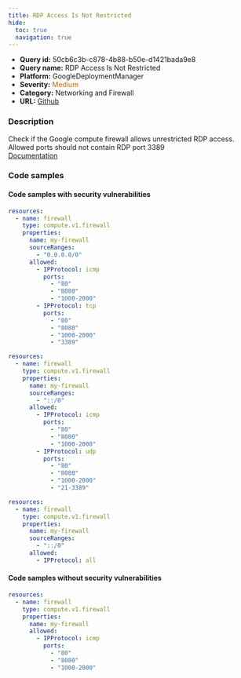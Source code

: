 ```yaml
---
title: RDP Access Is Not Restricted
hide:
  toc: true
  navigation: true
---
```


<style>
  .highlight .hll {
    background-color: #ff171742;
  }
  .md-content {
    max-width: 1100px;
    margin: 0 auto;
  }
</style>

-   **Query id:** 50cb6c3b-c878-4b88-b50e-d1421bada9e8
-   **Query name:** RDP Access Is Not Restricted
-   **Platform:** GoogleDeploymentManager
-   **Severity:** <span style="color:#C60">Medium</span>
-   **Category:** Networking and Firewall
-   **URL:** [Github](https://github.com/Checkmarx/kics/tree/master/assets/queries/googleDeploymentManager/gcp/rdp_access_is_not_restricted)

### Description
Check if the Google compute firewall allows unrestricted RDP access. Allowed ports should not contain RDP port 3389<br>
[Documentation](https://cloud.google.com/compute/docs/reference/rest/v1/firewalls)

### Code samples
#### Code samples with security vulnerabilities
```yaml title="Postitive test num. 1 - yaml file" hl_lines="14"
resources:
  - name: firewall
    type: compute.v1.firewall
    properties:
      name: my-firewall
      sourceRanges:
        - "0.0.0.0/0"
      allowed:
        - IPProtocol: icmp
          ports:
            - "80"
            - "8080"
            - "1000-2000"
        - IPProtocol: tcp
          ports:
            - "80"
            - "8080"
            - "1000-2000"
            - "3389"

```
```yaml title="Postitive test num. 2 - yaml file" hl_lines="14"
resources:
  - name: firewall
    type: compute.v1.firewall
    properties:
      name: my-firewall
      sourceRanges:
        - "::/0"
      allowed:
        - IPProtocol: icmp
          ports:
            - "80"
            - "8080"
            - "1000-2000"
        - IPProtocol: udp
          ports:
            - "80"
            - "8080"
            - "1000-2000"
            - "21-3389"

```
```yaml title="Postitive test num. 3 - yaml file" hl_lines="9"
resources:
  - name: firewall
    type: compute.v1.firewall
    properties:
      name: my-firewall
      sourceRanges:
        - "::/0"
      allowed:
        - IPProtocol: all

```


#### Code samples without security vulnerabilities
```yaml title="Negative test num. 1 - yaml file"
resources:
  - name: firewall
    type: compute.v1.firewall
    properties:
      name: my-firewall
      allowed:
        - IPProtocol: icmp
          ports:
            - "80"
            - "8080"
            - "1000-2000"

```
